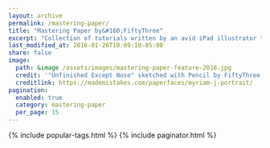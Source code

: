 ```yaml
---
layout: archive
permalink: /mastering-paper/
title: "Mastering Paper by&#160;FiftyThree"
excerpt: "Collection of tutorials written by an avid iPad illustrator to help you master [Paper by FiftyThree](http://www.fiftythree.com/paper)."
last_modified_at: 2016-01-26T10:09:10-05:00
share: false
image: 
  path: &image /assets/images/mastering-paper-feature-2016.jpg
  credit: '"Unfinished Except Nose" sketched with Pencil by FiftyThree'
  creditlink: https://mademistakes.com/paperfaces/myriam-j-portrait/
pagination: 
  enabled: true
  category: mastering-paper
  per_page: 15
---
```


{% include popular-tags.html %}
{% include paginator.html %}
